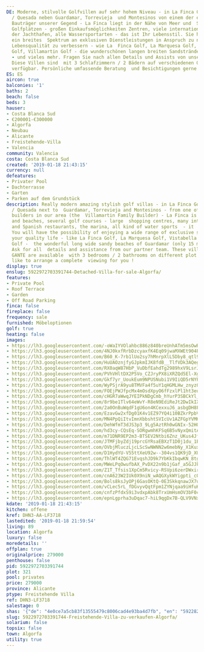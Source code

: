```yaml
---
DE: Moderne, stilvolle Golfvillen auf sehr hohem Niveau - in La Finca Golf / Algorfa
  / Quesada neben Guardamar, Torrevieja  und Montesinos von einem der erfahrensten
  Bauträger unserer Gegend - La Finca liegt in der Nähe von Meer und  Stränden, mehreren
  Golfplätzen - großen Einkaufsmöglichkeiten Zentren, viele internationale und spanische  Restaurants,
  der Jachthafen, alle Wassersportarten - das ist Ihr Lebensstil. Sie haben die Möglichkeit,
  ein breites  Spektrum an exklusiven Dienstleistungen in Anspruch zu nehmen, um Ihre
  Lebensqualität zu verbessern - wie La  Finca Golf, La Marquesa Golf, Vistabella
  Golf, Villamartin Golf - die wunderschönen langen breiten Sandstrände von  Guardamar
  - und vieles mehr. Fragen Sie nach allen Details und Assists von unserem Partnerteam.
  Diese Villen sind  mit 3 Schlafzimmern / 2 Bädern auf verschiedenen Grundstücksgrößen
  verfügbar. Persönliche umfassende Beratung  und Besichtigungen gerne und jederzeit.
ES: ES
aircon: true
balconies: '1'
baths: 2
beach: false
beds: 3
hauser:
- Costa Blanca Sud
- €200001-€300000
- Algorfa
- Neubau
- Alicante
- Freistehende-Villa
- Valencia
community: Valencia
costa: Costa Blanca Sud
created: '2019-01-18 21:43:15'
currency: null
defeatures:
- Privater Pool
- Dachterrasse
- Garten
- Parken auf dem Grundstück
description: Really modern amazing stylish golf villas - in La Finca Golf / Algorfa
  / Quesada next to  Guardamar, Torrevieja and Montesinos - from one of the best experienced
  builders in our area (the  Villamartin Family Builder) - La Finca is near to sea
  and beaches, several golf courses - large  shopping centres, many international
  and Spanish restaurants, the marina, all kind of water sports  - it !s your lifestyle.
  You will have the possibility of enjoying a wide range of exclusive services to  improve
  your quality life - like La Finca Golf, La Marquesa Golf, Vistabella Golf, Villamartin
  Golf -  the wonderful long wide sandy beaches of Guardamar (only 15 min) - and more.
  Ask for all  details and assistance from our partner team. These villas NAMUR and
  GANTE are available  with 3 bedrooms / 2 bathrooms on different plot sizes. We would
  like to arrange a complete  viewing for you !
display: true
enslug: 5922972703391744-Detached-Villa-for-sale-Algorfa/
features:
- Private Pool
- Roof Terrace
- Garden
- Off Road Parking
finca: false
fireplace: false
frequency: sale
furnished: Möbeloptionen
golf: true
heating: false
images:
- https://lh3.googleusercontent.com/-oWaIYVOlahbc886z840breUnhATm5msOwRg49FxNxXYWd_GrRoggV6jICwSUXsFZBc2b7wx9Noc9y-Qw7whRA=w640-rj-e30-l100
- https://lh3.googleusercontent.com/4NJ0kxfRrbDzcyaxfK4Eq09jwaMXWEt904PyY0HIrJgrOsUBMg192kGRQWKS0s8qv6GfTUNJwNK2QzHXrVc=w640-rj-e30-l100
- https://lh3.googleusercontent.com/B60_K-7rb1lUo2sy7hMnrpXlL5Dby8_qtl9ArFuBuBkkM5mKuxbtw_B9rtkfyLedgcS1ee-eFuF_L4DmsHh-=w640-rj-e30-l100
- https://lh3.googleusercontent.com/HuUAOznjfyGJpkmIJK8fdB__TlfVDk3AQegj-XMvDT-zFcYrZ_P_pqmvbc39QuVBAV0LwzeqeF3d98QMOrSL=w640-rj-e30-l100
- https://lh3.googleusercontent.com/RX0aqW87HbP_VuDbfEahdTg2989hxV9LsrJ-m6EHyNtZ8rhLk0xPJ7fpMQmD7PjaD4uN2YQXZGGArbhhSJQe=w640-rj-e30-l100
- https://lh3.googleusercontent.com/PVhVHltDX2P5Vo_CZJryPX8iXRZQd5El-XgI-cAwCVkZm7ZrkhPgKJZao2wcEJBc9Jr2wVaQLUaYG3sZU_Xe=w640-rj-e30-l100
- https://lh3.googleusercontent.com/Gkf7yr_UoukEum9NPUSNubi1V9IiQD5rNYPs5MrFLaPdkI3ZJoc4vM4tM1Hz-vM03uOVYoxuMNdyM02K5uA=w640-rj-e30-l100
- https://lh3.googleusercontent.com/WyPSjrA9yu8TMVFa4f5uY1qHGMLHw_znyz0hliYNL--GIQw5yJvpnef4kxiKzWK7Pn2zsrz3RlUtmBmaAt9D=w640-rj-e30-l100
- https://lh3.googleusercontent.com/FOEjPWJfpcMx4mOsdXpyO6fFzxlPl1ht3euZMAunnIPATERgI6QAk89MkBCNzsWclgIY8AQ6n8UfyqyQyivj=w640-rj-e30-l100
- https://lh3.googleusercontent.com/cHGR7aWwqJYEIPkNDgCmb_hYurP3SBCkYl_sCgomxI9SRPZL2mo1EdL7JLxNQHxcl98uejdOPOcBG5q2bYcf=w640-rj-e30-l100
- https://lh3.googleusercontent.com/8r9be1Tlv64eWvY-R8eN9EdiReJt2DwIkIXyUwB6iR9OkDaYOniQDVS74PwJhw4AqnYXpefdyPkChzSOsg=w640-rj-e30-l100
- https://lh3.googleusercontent.com/2a0OnBuWqdF1gU6on4KCexxuJ6_asbgDH8Fd07W_tdF63Kc08wdD0atxWmjIElDLhfRjAbvmwwZ3AH39JhHa=w640-rj-e30-l100
- https://lh3.googleusercontent.com/EzavGw2xfDg01K4v1EZ97YQ4i10BZkrPpbVQ0yj50BCHjY8G-ouNqkj5gUyWCkDiV6yNc5L0VUxrTlsFlB11zw=w640-rj-e30-l100
- https://lh3.googleusercontent.com/MN4PpQiItvImnXbbshtSVIcUv1AZFGpYVMKAQ2zufuk09_xa7w8D_kjBiRXziBSNV4GHbxkPPkTWHd_7KRKdUA=w640-rj-e30-l100
- https://lh3.googleusercontent.com/DehWfmT3dJS3p3_9Lg5AztRh0wGNIx-52HQcbCD7dXrj2x1oyrihDobYRwq8wE82Z4CAsspP-alnPGJug6I=w640-rj-e30-l100
- https://lh3.googleusercontent.com/hd3cy-CQsEq-SORgwmhKFSq6B5vNyxQmitAIb6NbeJ4WL8QU055WmFmmfhzigR31WRQz7GNsbWz9qf64pDWb=w640-rj-e30-l100
- https://lh3.googleusercontent.com/m71DNR9EP2m3-BTSEV2Ntbi6Znz_UKus4JfNnwXxIOsBN2HB0XrqqB07qvf_MFRDU6WoctPZKIfgq0qXKQa9=w640-rj-e30-l100
- https://lh3.googleusercontent.com/JTMFjbyZdj19prcGYRsaEBXzT1D0j1du_1E_rwVO22pgLHDEz-X9ra_hv_gHWQAAkPf7mdn5SgYwKfpAYmor=w640-rj-e30-l100
- https://lh3.googleusercontent.com/OVbjMluczLjcLScSwNWNN2w6mebNy_X1KuxaGzp5P_AaucZ-9_VmBRdLyZqo14nMsiIWvdzOhYvfTJarvOgv=w640-rj-e30-l100
- https://lh3.googleusercontent.com/D1HydYU-V55ttXeU92w--304vs1QK9jD_XUzek4vml-XMNVJ2bTugZXTnLHtKOSfCnXCmA0Zk0itsvLWuSmi=w640-rj-e30-l100
- https://lh3.googleusercontent.com/ThlWT4ZQG71EvqshJD9k7YbKkIbqwKN_8tgF1fadcIUO7_4ErI15RD0CQjUGD-UTeTX7KUyi5b6NZO_pF064ng=w640-rj-e30-l100
- https://lh3.googleusercontent.com/MWeLPqOwufbAX_PvDX22n9b1jGaf_a5GJJkdVWNYYOgeJnS3I85AY64umErhkI6fE7ZbrtBGpPzhZPiVZus=w640-rj-e30-l100
- https://lh3.googleusercontent.com/Z1T_Tfsis1XpCm5Rvicy-RSVpi6zerDWxir-zYVm27Arr5AQGyd6HVsJVohOXbv4Smpn-ei3Kt23hRX6xsloJQ=w640-rj-e30-l100
- https://lh3.googleusercontent.com/cnA623W2IUk0X9niN_wAQGXykWYigpti_cOCHL0oZdDmslkAhVv3FhOV7q7Q33hbTSNs5MxAbhwy-6F-RpIw=w640-rj-e30-l100
- https://lh3.googleusercontent.com/Bols8ksJyOPj6GasOKtQ-0E3SkkqnawJX7uJbaB9kBZRh5XEqHARSQ8-SlXNdTwMPijX3rFVFfDQzNouiwBS=w640-rj-e30-l100
- https://lh3.googleusercontent.com/vCLec5rL_fDGvyvQqtFpm1ZYNjqaa9iHfuKUFwR7ENRiZE_xcVkWArs5WbGC7anMWldL1VP63f20UF6W5uwR=w640-rj-e30-l100
- https://lh3.googleusercontent.com/cnfzPfdxS9i3vdxpAbk8TrxUmHsmOV3bF0cLIR5Om3uC02MxbAV696sramWmE3yr3NiTE2fDtSITbfaP9nEnyg=w640-rj-e30-l100
- https://lh3.googleusercontent.com/epnLgprha3uDqac7-hiL9qgDx7B-QLV9VNxRIBz6UZwDjg9ukEPHR9vd_CUfdVi3RAlM_cPZMCXDjIg6jMw8=w640-rj-e30-l100
kdate: '2019-01-18 21:43:15'
kitchen: offene
kref: DHN3-AA-LF3718
lastedited: '2019-01-18 21:59:54'
living: 89
location: Algorfa
luxury: false
moredetails: ''
offplan: true
originalprice: 279000
penthouse: false
pid: 5922972703391744
plot: 321
pool: privates
price: 279000
province: Alicante
ptype: Freistehende Villa
ref: DHN3-LF3718
salestage: 0
shas: '{"de": "4e0ce7a5cb83f13555479c8006cad4e93ba4d7fb", "en": "5922824d5607ece62768393cfdf8619128fa5695"}'
slug: 5922972703391744-Freistehende-Villa-zu-verkaufen-Algorfa/
solarium: false
topsix: false
town: Algorfa
utility: true
---
```

